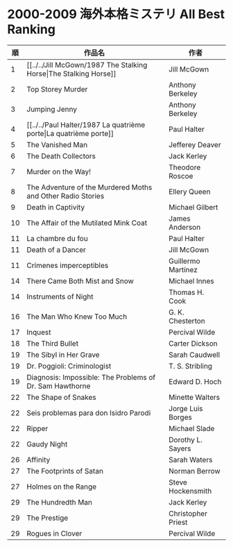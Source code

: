 # 2000-2009 海外本格ミステリ All Best Ranking

| 順   | 作品名                                                               | 作者                 |
| --- | ----------------------------------------------------------------- | ------------------ |
| 1   | [[../../Jill McGown/1987 The Stalking Horse\|The Stalking Horse]] | Jill McGown        |
| 2   | Top Storey Murder                                                 | Anthony Berkeley   |
| 3   | Jumping Jenny                                                     | Anthony Berkeley   |
| 4   | [[../../Paul Halter/1987 La quatrième porte\|La quatrième porte]] | Paul Halter        |
| 5   | The Vanished Man                                                  | Jefferey Deaver    |
| 6   | The Death Collectors                                              | Jack Kerley        |
| 7   | Murder on the Way!                                                | Theodore Roscoe    |
| 8   | The Adventure of the Murdered Moths and Other Radio Stories       | Ellery Queen       |
| 9   | Death in Captivity                                                | Michael Gilbert    |
| 10  | The Affair of the Mutilated Mink Coat                             | James Anderson     |
| 11  | La chambre du fou                                                 | Paul Halter        |
| 11  | Death of a Dancer                                                 | Jill McGown        |
| 11  | Crímenes imperceptibles                                           | Guillermo Martínez |
| 14  | There Came Both Mist and Snow                                     | Michael Innes      |
| 14  | Instruments of Night                                              | Thomas H. Cook     |
| 16  | The Man Who Knew Too Much                                         | G. K. Chesterton   |
| 17  | Inquest                                                           | Percival Wilde     |
| 18  | The Third Bullet                                                  | Carter Dickson     |
| 19  | The Sibyl in Her Grave                                            | Sarah Caudwell     |
| 19  | Dr. Poggioli: Criminologist                                       | T. S. Stribling    |
| 19  | Diagnosis: Impossible: The Problems of Dr. Sam Hawthorne          | Edward D. Hoch     |
| 22  | The Shape of Snakes                                               | Minette Walters    |
| 22  | Seis problemas para don Isidro Parodi                             | Jorge Luis Borges  |
| 22  | Ripper                                                            | Michael Slade      |
| 22  | Gaudy Night                                                       | Dorothy L. Sayers  |
| 26  | Affinity                                                          | Sarah Waters       |
| 27  | The Footprints of Satan                                           | Norman Berrow      |
| 27  | Holmes on the Range                                               | Steve Hockensmith  |
| 29  | The Hundredth Man                                                 | Jack Kerley        |
| 29  | The Prestige                                                      | Christopher Priest |
| 29  | Rogues in Clover                                                  | Percival Wilde     |
